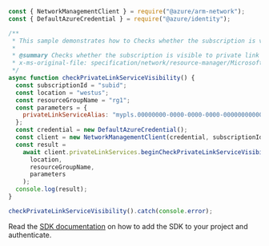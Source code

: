 ```javascript
const { NetworkManagementClient } = require("@azure/arm-network");
const { DefaultAzureCredential } = require("@azure/identity");

/**
 * This sample demonstrates how to Checks whether the subscription is visible to private link service in the specified resource group.
 *
 * @summary Checks whether the subscription is visible to private link service in the specified resource group.
 * x-ms-original-file: specification/network/resource-manager/Microsoft.Network/stable/2021-05-01/examples/CheckPrivateLinkServiceVisibilityByResourceGroup.json
 */
async function checkPrivateLinkServiceVisibility() {
  const subscriptionId = "subid";
  const location = "westus";
  const resourceGroupName = "rg1";
  const parameters = {
    privateLinkServiceAlias: "mypls.00000000-0000-0000-0000-000000000000.azure.privatelinkservice",
  };
  const credential = new DefaultAzureCredential();
  const client = new NetworkManagementClient(credential, subscriptionId);
  const result =
    await client.privateLinkServices.beginCheckPrivateLinkServiceVisibilityByResourceGroupAndWait(
      location,
      resourceGroupName,
      parameters
    );
  console.log(result);
}

checkPrivateLinkServiceVisibility().catch(console.error);
```

Read the [SDK documentation](https://github.com/Azure/azure-sdk-for-js/blob/%40azure%2Farm-network_27.0.0/sdk/network/arm-network/README.md) on how to add the SDK to your project and authenticate.
